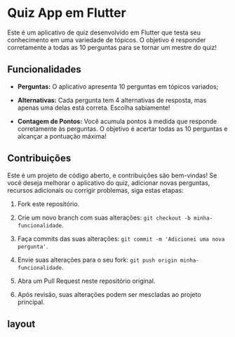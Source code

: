 # Quiz App em Flutter


Este é um aplicativo de quiz desenvolvido em Flutter que testa seu conhecimento em uma variedade de tópicos. O objetivo é responder corretamente a todas as 10 perguntas para se tornar um mestre do quiz!

## Funcionalidades

- **Perguntas:** O aplicativo apresenta 10 perguntas em tópicos variados;

- **Alternativas:** Cada pergunta tem 4 alternativas de resposta, mas apenas uma delas está correta. Escolha sabiamente!

- **Contagem de Pontos:** Você acumula pontos à medida que responde corretamente às perguntas. O objetivo é acertar todas as 10 perguntas e alcançar a pontuação máxima!

## Contribuições

Este é um projeto de código aberto, e contribuições são bem-vindas! Se você deseja melhorar o aplicativo do quiz, adicionar novas perguntas, recursos adicionais ou corrigir problemas, siga estas etapas:

1. Fork este repositório.

2. Crie um novo branch com suas alterações: `git checkout -b minha-funcionalidade`.

3. Faça commits das suas alterações: `git commit -m 'Adicionei uma nova pergunta'`.

4. Envie suas alterações para o seu fork: `git push origin minha-funcionalidade`.

5. Abra um Pull Request neste repositório original.

6. Após revisão, suas alterações podem ser mescladas ao projeto principal.

## layout
<img src = ''>

